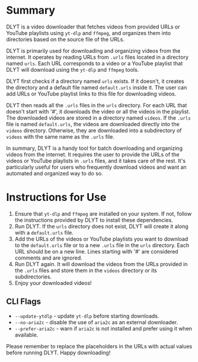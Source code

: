 # Summary

DLYT is a video downloader that fetches videos from provided URLs or YouTube playlists using `yt-dlp` and `ffmpeg`, and organizes them into directories based on the source file of the URLs.

DLYT is primarily used for downloading and organizing videos from the internet. It operates by reading URLs from `.urls` files located in a directory named `urls`. Each URL corresponds to a video or a YouTube playlist that DLYT will download using the `yt-dlp` and `ffmpeg` tools.

DLYT first checks if a directory named `urls` exists. If it doesn't, it creates the directory and a default file named `default.urls` inside it. The user can add URLs or YouTube playlist links to this file for downloading videos.

DLYT then reads all the `.urls` files in the `urls` directory. For each URL that doesn't start with '#', it downloads the video or all the videos in the playlist. The downloaded videos are stored in a directory named `videos`. If the `.urls` file is named `default.urls`, the videos are downloaded directly into the `videos` directory. Otherwise, they are downloaded into a subdirectory of `videos` with the same name as the `.urls` file.

In summary, DLYT is a handy tool for batch downloading and organizing videos from the internet. It requires the user to provide the URLs of the videos or YouTube playlists in `.urls` files, and it takes care of the rest. It's particularly useful for users who frequently download videos and want an automated and organized way to do so.

# Instructions for Use

1. Ensure that `yt-dlp` and `ffmpeg` are installed on your system. If not, follow the instructions provided by DLYT to install these dependencies.
2. Run DLYT. If the `urls` directory does not exist, DLYT will create it along with a `default.urls` file.
3. Add the URLs of the videos or YouTube playlists you want to download to the `default.urls` file or to a new `.urls` file in the `urls` directory. Each URL should be on a new line. Lines starting with '#' are considered comments and are ignored.
4. Run DLYT again. It will download the videos from the URLs provided in the `.urls` files and store them in the `videos` directory or its subdirectories.
5. Enjoy your downloaded videos!

## CLI Flags

- `--update-ytdlp` - update `yt-dlp` before starting downloads.
- `--no-aria2c` - disable the use of `aria2c` as an external downloader.
- `--prefer-aria2c` - warn if `aria2c` is not installed and prefer using it when available.

Please remember to replace the placeholders in the URLs with actual values before running DLYT. Happy downloading!

